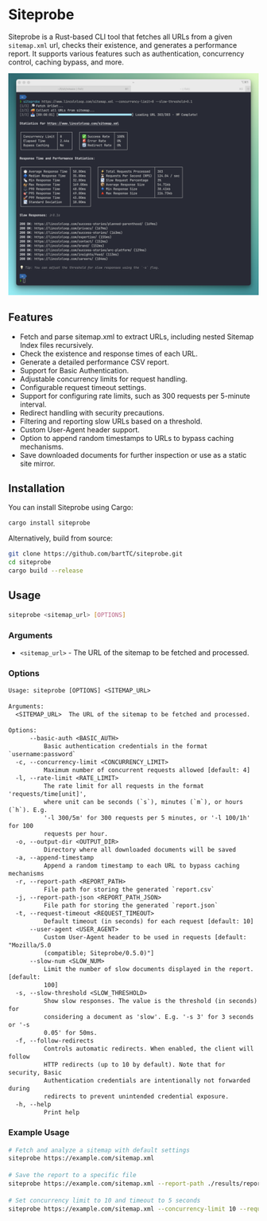 # Siteprobe

Siteprobe is a Rust-based CLI tool that fetches all URLs from a given `sitemap.xml`
url, checks their existence, and generates a performance report. It supports various
features such as authentication, concurrency control, caching bypass, and more.

![Screenshot of Siteprobe statistics](https://github.com/bartTC/siteprobe/blob/main/docs/screenshot.png?raw=true)

## Features

- Fetch and parse sitemap.xml to extract URLs, including nested Sitemap Index files
  recursively.
- Check the existence and response times of each URL.
- Generate a detailed performance CSV report.
- Support for Basic Authentication.
- Adjustable concurrency limits for request handling.
- Configurable request timeout settings.
- Support for configuring rate limits, such as 300 requests per 5-minute interval.
- Redirect handling with security precautions.
- Filtering and reporting slow URLs based on a threshold.
- Custom User-Agent header support.
- Option to append random timestamps to URLs to bypass caching mechanisms.
- Save downloaded documents for further inspection or use as a static site mirror.

## Installation

You can install Siteprobe using Cargo:

```sh
cargo install siteprobe
```

Alternatively, build from source:

```sh
git clone https://github.com/bartTC/siteprobe.git
cd siteprobe
cargo build --release
```

## Usage

```sh
siteprobe <sitemap_url> [OPTIONS]
```

### Arguments

- `<sitemap_url>` - The URL of the sitemap to be fetched and processed.

### Options

```
Usage: siteprobe [OPTIONS] <SITEMAP_URL>

Arguments:
  <SITEMAP_URL>  The URL of the sitemap to be fetched and processed.

Options:
      --basic-auth <BASIC_AUTH>
          Basic authentication credentials in the format `username:password`
  -c, --concurrency-limit <CONCURRENCY_LIMIT>
          Maximum number of concurrent requests allowed [default: 4]
  -l, --rate-limit <RATE_LIMIT>
          The rate limit for all requests in the format 'requests/time[unit]',
          where unit can be seconds (`s`), minutes (`m`), or hours (`h`). E.g.
          '-l 300/5m' for 300 requests per 5 minutes, or '-l 100/1h' for 100
          requests per hour.
  -o, --output-dir <OUTPUT_DIR>
          Directory where all downloaded documents will be saved
  -a, --append-timestamp
          Append a random timestamp to each URL to bypass caching mechanisms
  -r, --report-path <REPORT_PATH>
          File path for storing the generated `report.csv`
  -j, --report-path-json <REPORT_PATH_JSON>
          File path for storing the generated `report.json`
  -t, --request-timeout <REQUEST_TIMEOUT>
          Default timeout (in seconds) for each request [default: 10]
      --user-agent <USER_AGENT>
          Custom User-Agent header to be used in requests [default: "Mozilla/5.0
          (compatible; Siteprobe/0.5.0)"]
      --slow-num <SLOW_NUM>
          Limit the number of slow documents displayed in the report. [default:
          100]
  -s, --slow-threshold <SLOW_THRESHOLD>
          Show slow responses. The value is the threshold (in seconds) for
          considering a document as 'slow'. E.g. '-s 3' for 3 seconds or '-s
          0.05' for 50ms.
  -f, --follow-redirects
          Controls automatic redirects. When enabled, the client will follow
          HTTP redirects (up to 10 by default). Note that for security, Basic
          Authentication credentials are intentionally not forwarded during
          redirects to prevent unintended credential exposure.
  -h, --help
          Print help
```

### Example Usage

```sh
# Fetch and analyze a sitemap with default settings
siteprobe https://example.com/sitemap.xml

# Save the report to a specific file
siteprobe https://example.com/sitemap.xml --report-path ./results/report.csv --output-dir ./example.com

# Set concurrency limit to 10 and timeout to 5 seconds
siteprobe https://example.com/sitemap.xml --concurrency-limit 10 --request-timeout 5
```
